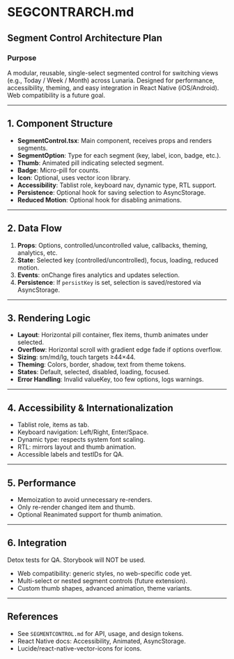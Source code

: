 # SEGCONTRARCH.md

## Segment Control Architecture Plan

### Purpose
A modular, reusable, single-select segmented control for switching views (e.g., Today / Week / Month) across Lunaria. Designed for performance, accessibility, theming, and easy integration in React Native (iOS/Android). Web compatibility is a future goal.

---

## 1. Component Structure
- **SegmentControl.tsx**: Main component, receives props and renders segments.
- **SegmentOption**: Type for each segment (key, label, icon, badge, etc.).
- **Thumb**: Animated pill indicating selected segment.
- **Badge**: Micro-pill for counts.
- **Icon**: Optional, uses vector icon library.
- **Accessibility**: Tablist role, keyboard nav, dynamic type, RTL support.
- **Persistence**: Optional hook for saving selection to AsyncStorage.
- **Reduced Motion**: Optional hook for disabling animations.

---

## 2. Data Flow
1. **Props**: Options, controlled/uncontrolled value, callbacks, theming, analytics, etc.
2. **State**: Selected key (controlled/uncontrolled), focus, loading, reduced motion.
3. **Events**: onChange fires analytics and updates selection.
4. **Persistence**: If `persistKey` is set, selection is saved/restored via AsyncStorage.

---

## 3. Rendering Logic
- **Layout**: Horizontal pill container, flex items, thumb animates under selected.
- **Overflow**: Horizontal scroll with gradient edge fade if options overflow.
- **Sizing**: sm/md/lg, touch targets ≥44×44.
- **Theming**: Colors, border, shadow, text from theme tokens.
- **States**: Default, selected, disabled, loading, focused.
- **Error Handling**: Invalid valueKey, too few options, logs warnings.

---

## 4. Accessibility & Internationalization
- Tablist role, items as tab.
- Keyboard navigation: Left/Right, Enter/Space.
- Dynamic type: respects system font scaling.
- RTL: mirrors layout and thumb animation.
- Accessible labels and testIDs for QA.

---

## 5. Performance
- Memoization to avoid unnecessary re-renders.
- Only re-render changed item and thumb.
- Optional Reanimated support for thumb animation.

---

## 6. Integration
 Detox tests for QA. Storybook will NOT be used.

- Web compatibility: generic styles, no web-specific code yet.
- Multi-select or nested segment controls (future extension).
- Custom thumb shapes, advanced animation, theme variants.

---

## References
- See `SEGMENTCONTROL.md` for API, usage, and design tokens.
- React Native docs: Accessibility, Animated, AsyncStorage.
- Lucide/react-native-vector-icons for icons.
